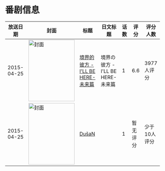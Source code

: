 # 番剧信息

|放送日期|封面|标题|日文标题|话数|评分|评分人数|
|---|---|---|---|---|---|---|
|2015-04-25|<img src="https://lain.bgm.tv/pic/cover/c/52/87/118908_DCFDk.jpg" alt="封面" style="width:150px;height:200px;object-fit:cover;">|[境界的彼方 -I'LL BE HERE- 未来篇](https://bangumi.tv/subject/118908)|境界の彼方 -I'LL BE HERE- 未来篇|1|6.6|3977人评分|
|2015-04-25|<img src="https://lain.bgm.tv/pic/cover/c/7d/ef/404783_rGyn3.jpg" alt="封面" style="width:150px;height:200px;object-fit:cover;">|[DušaN](https://bangumi.tv/subject/404783)||1|暂无评分|少于10人评分|
